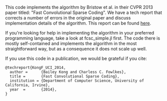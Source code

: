 This code implements the algorithm by Bristow et al. in their CVPR 2013 paper titled: "Fast Convolutional Sparse Coding". We have a tech report that corrects a number of errors in the original paper and discuss implementation details of the algorithm. This report can be found <a href="http://baileykong.com/files/KongF_UCI_2014.pdf">here</a>.

If you're looking for help in implementing the algorithm in your preferred programming language, take a look at fcsc_simple.jl first. The code there is mostly self-contained and implements the algorithm in the most straightforward way, but as a consequence it does not scale up well.

If you use this code in a publication, we would be grateful if you cite:
```
@techreport{KongF_UCI_2014,
  author =      {Bailey Kong and Charless C. Fowlkes},
  title =       {Fast Convolutional Sparse Coding},
  institution = {Department of Computer Science, University of California, Irvine},
  year  =       {2014},
}
```
